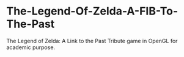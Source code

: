 # The-Legend-Of-Zelda-A-FIB-To-The-Past
The Legend of Zelda: A Link to the Past Tribute game in OpenGL for academic purpose.

